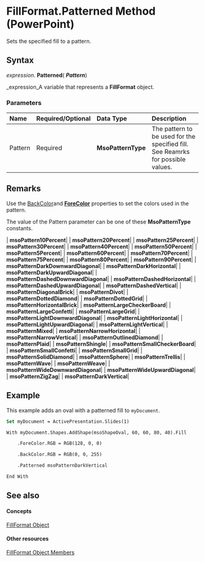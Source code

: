 
# FillFormat.Patterned Method (PowerPoint)

Sets the specified fill to a pattern.


## Syntax

 _expression_. **Patterned**( **_Pattern_**)

 _expression_A variable that represents a  **FillFormat** object.


### Parameters



|**Name**|**Required/Optional**|**Data Type**|**Description**|
|:-----|:-----|:-----|:-----|
|Pattern|Required| **MsoPatternType**|The pattern to be used for the specified fill. See Reamrks for possible values.|

## Remarks

Use the  [BackColor](d78fa88b-578d-f469-f2e1-7564ebc91f8d.md)and  **[ForeColor](3dc07a0f-d0bc-52c8-e06a-dd0315151742.md)** properties to set the colors used in the pattern.

The value of the Pattern parameter can be one of these  **MsoPatternType** constants.



| **msoPattern10Percent**|
| **msoPattern20Percent**|
| **msoPattern25Percent**|
| **msoPattern30Percent**|
| **msoPattern40Percent**|
| **msoPattern50Percent**|
| **msoPattern5Percent**|
| **msoPattern60Percent**|
| **msoPattern70Percent**|
| **msoPattern75Percent**|
| **msoPattern80Percent**|
| **msoPattern90Percent**|
| **msoPatternDarkDownwardDiagonal**|
| **msoPatternDarkHorizontal**|
| **msoPatternDarkUpwardDiagonal**|
| **msoPatternDashedDownwardDiagonal**|
| **msoPatternDashedHorizontal**|
| **msoPatternDashedUpwardDiagonal**|
| **msoPatternDashedVertical**|
| **msoPatternDiagonalBrick**|
| **msoPatternDivot**|
| **msoPatternDottedDiamond**|
| **msoPatternDottedGrid**|
| **msoPatternHorizontalBrick**|
| **msoPatternLargeCheckerBoard**|
| **msoPatternLargeConfetti**|
| **msoPatternLargeGrid**|
| **msoPatternLightDownwardDiagonal**|
| **msoPatternLightHorizontal**|
| **msoPatternLightUpwardDiagonal**|
| **msoPatternLightVertical**|
| **msoPatternMixed**|
| **msoPatternNarrowHorizontal**|
| **msoPatternNarrowVertical**|
| **msoPatternOutlinedDiamond**|
| **msoPatternPlaid**|
| **msoPatternShingle**|
| **msoPatternSmallCheckerBoard**|
| **msoPatternSmallConfetti**|
| **msoPatternSmallGrid**|
| **msoPatternSolidDiamond**|
| **msoPatternSphere**|
| **msoPatternTrellis**|
| **msoPatternWave**|
| **msoPatternWeave**|
| **msoPatternWideDownwardDiagonal**|
| **msoPatternWideUpwardDiagonal**|
| **msoPatternZigZag**|
| **msoPatternDarkVertical**|

## Example

This example adds an oval with a patterned fill to  `myDocument`.


```vb
Set myDocument = ActivePresentation.Slides(1)

With myDocument.Shapes.AddShape(msoShapeOval, 60, 60, 80, 40).Fill

    .ForeColor.RGB = RGB(128, 0, 0)

    .BackColor.RGB = RGB(0, 0, 255)

    .Patterned msoPatternDarkVertical

End With
```


## See also


#### Concepts


 [FillFormat Object](5bd4e2cb-4466-b468-d494-bec30ed5c9d8.md)
#### Other resources


 [FillFormat Object Members](ccd26632-4ff8-6fad-2c5d-c26078eeff3b.md)

